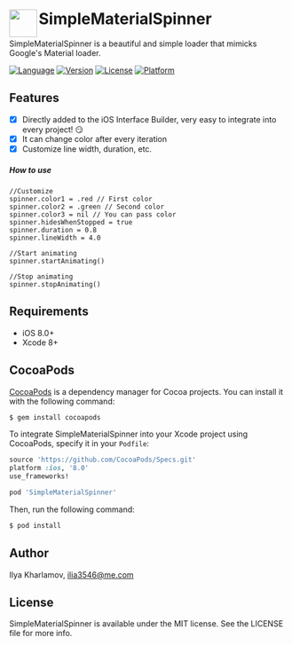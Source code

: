 # SimpleMaterialSpinner <img align="left" height=50 src="https://github.com/ilia3546/assets/blob/master/SimpleMaterialSpinner/project-icon.png">
SimpleMaterialSpinner is a beautiful and simple loader that mimicks Google's Material loader.

[![Language](https://img.shields.io/badge/Swift-4-orange.svg)]()
[![Version](https://img.shields.io/cocoapods/v/SimpleMaterialSpinner.svg?style=flat)](https://cocoapods.org/pods/SimpleMaterialSpinner)
[![License](https://img.shields.io/cocoapods/l/SimpleMaterialSpinner.svg?style=flat)](https://cocoapods.org/pods/SimpleMaterialSpinner)
[![Platform](https://img.shields.io/cocoapods/p/SimpleMaterialSpinner.svg?style=flat)](https://cocoapods.org/pods/SimpleMaterialSpinner)

## Features
- [x] Directly added to the iOS Interface Builder, very easy to integrate into every project! 😏
- [x] It can change color after every iteration
- [x] Customize line width, duration, etc.

##### How to use
```
//Customize
spinner.color1 = .red // First color
spinner.color2 = .green // Second color
spinner.color3 = nil // You can pass color
spinner.hidesWhenStopped = true
spinner.duration = 0.8
spinner.lineWidth = 4.0

//Start animating
spinner.startAnimating()

//Stop animating
spinner.stopAnimating()
```

## Requirements
- iOS 8.0+
- Xcode 8+

## CocoaPods

[CocoaPods](http://cocoapods.org) is a dependency manager for Cocoa projects. You can install it with the following command:

```bash
$ gem install cocoapods
```

To integrate SimpleMaterialSpinner into your Xcode project using CocoaPods, specify it in your `Podfile`:

```ruby
source 'https://github.com/CocoaPods/Specs.git'
platform :ios, '8.0'
use_frameworks!

pod 'SimpleMaterialSpinner'
```

Then, run the following command:

```bash
$ pod install
```


## Author

Ilya Kharlamov, ilia3546@me.com

## License

SimpleMaterialSpinner is available under the MIT license. See the LICENSE file for more info.

